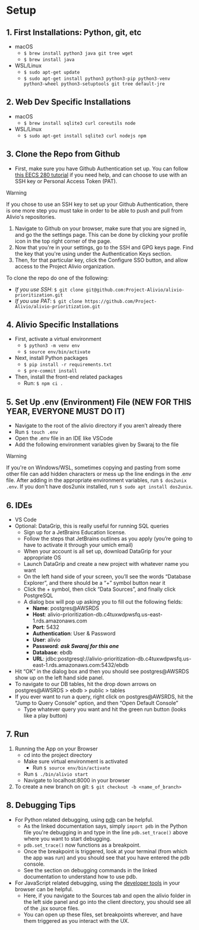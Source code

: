 # Setup 

## 1. **First Installations: Python, git, etc**

- macOS
    - `$ brew install python3 java git tree wget`
    - `$ brew install java`
- WSL/Linux
    - `$ sudo apt-get update`
    - `$ sudo apt-get install python3 python3-pip python3-venv python3-wheel python3-setuptools git tree default-jre`

## 2. **Web Dev Specific Installations**

- macOS
    - `$ brew install sqlite3 curl coreutils node`
- WSL/Linux
    - `$ sudo apt-get install sqlite3 curl nodejs npm`

## 3. **Clone the Repo from Github**

-  First, make sure you have Github Authentication set up. You can follow [this EECS 280 tutorial](https://eecs280staff.github.io/tutorials/setup_git.html#github-authentication) if you need help, and can choose to use with an SSH key or Personal Access Token (PAT).

> [!Warning]
> If you chose to use an SSH key to set up your Github Authentication, there is one more step you must take in order to be able to push and pull from Alivio's repositories. 

1. Navigate to Github on your browser, make sure that you are signed in, and go the the settings page. This can be done by clicking your profile icon in the top right corner of the page.
2. Now that you're in your settings, go to the SSH and GPG keys page. Find the key that you're using under the Authentication Keys section.
3. Then, for that particular key, click the Configure SSO button, and allow access to the Project Alivio organization. 

To clone the repo do one of the following: 

- *If you use SSH*: `$ git clone git@github.com:Project-Alivio/alivio-prioritization.git`
- *If you use PAT*: `$ git clone https://github.com/Project-Alivio/alivio-prioritization.git`

## 4. **Alivio Specific Installations**

- First, activate a virtual environment
    - `$ python3 -m venv env`
    - `$ source env/bin/activate`
- Next, install Python packages
    - `$ pip install -r requirements.txt` 
    - `$ pre-commit install`
- Then, install the front-end related packages
    - Run: `$ npm ci .`

## 5. Set Up .env (Environment) File (NEW FOR THIS YEAR, EVERYONE MUST DO IT)

- Navigate to the root of the alivio directory if you aren’t already there
- Run `$ touch .env`
- Open the .env file in an IDE like VSCode
- Add the following environment variables given by Swaraj to the file
> [!Warning]
> If you're on Windows/WSL, sometimes copying and pasting from some other file can add hidden characters or mess up the line endings in the .env file. After adding in the appropriate environment variables, run `$ dos2unix .env`. If you don't have dos2unix installed, run `$ sudo apt install dos2unix`.

## 6. **IDEs**

- VS Code
- Optional: DataGrip, this is really useful for running SQL queries
    - Sign up for a JetBrains Education license.
    - Follow the steps that JetBrains outlines as you apply (you’re going to have to activate it through your umich email)
    - When your account is all set up, download DataGrip for your appropriate OS
    - Launch DataGrip and create a new project with whatever name you want
    - On the left hand side of your screen, you’ll see the words “Database Explorer”, and there should be a “+” symbol button near it
    - Click the + symbol, then click “Data Sources”, and finally click PostgreSQL
    - A dialog box will pop up asking you to fill out the following fields:
        - **Name**: postgres@AWSRDS
        - **Host**: alivio-prioritization-db.c4tuxwdpwsfq.us-east-1.rds.amazonaws.com
        - **Port**: 5432
        - **Authentication**: User & Password
        - **User**: alivio
        - **Password**: ***ask Swaraj for this one***
        - **Database**: ebdb
        - **URL**: jdbc:postgresql://alivio-prioritization-db.c4tuxwdpwsfq.us-east-1.rds.amazonaws.com:5432/ebdb
- Hit “OK” in the dialog box and then you should see postgres@AWSRDS show up on the left hand side panel.
- To navigate to our DB tables, hit the drop down arrows on postgres@AWSRDS > ebdb > public > tables
- If you ever want to run a query, right click on postgres@AWSRDS, hit the “Jump to Query Console” option, and then “Open Default Console”
    - Type whatever query you want and hit the green run button (looks like a play button)


## 7. Run

1. Running the App on your Browser
    - cd into the project directory
    - Make sure virtual environment is activated
        - Run `$ source env/bin/activate`
    - Run `$ ./bin/alivio start`
    - Navigate to localhost:8000 in your browser
2. To create a new branch on git: `$ git checkout -b <name_of_branch>`


## 8. Debugging Tips

- For Python related debugging, using [pdb](https://docs.python.org/3/library/pdb.html) can be helpful.
    - As the linked documentation says, simply `import pdb` in the Python file you're debugging in and type in the line `pdb.set_trace()` above where you want to start debugging.
    - `pdb.set_trace()` now functions as a breakpoint.
    - Once the breakpoint is triggered, look at your terminal (from which the app was run) and you should see that you have entered the pdb console.
    - See the section on debugging commands in the linked documentation to understand how to use pdb.
- For JavaScript related debugging, using the [developer tools](https://developer.mozilla.org/en-US/docs/Learn/Common_questions/Tools_and_setup/What_are_browser_developer_tools) in your browser can be helpful.
    - Here, if you navigate to the Sources tab and open the alivio folder in the left side panel and go into the client directory, you should see all of the .jsx source files.
    - You can open up these files, set breakpoints wherever, and have them triggered as you interact with the UX.